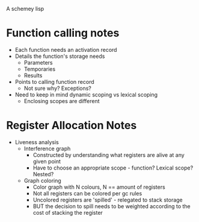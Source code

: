 A schemey lisp

# Function calling notes
* Each function needs an activation record
* Details the function's storage needs
    * Parameters
    * Temporaries
    * Results
* Points to calling function record
    * Not sure why? Exceptions?
* Need to keep in mind dynamic scoping vs lexical scoping
    * Enclosing scopes are different

# Register Allocation Notes
* Liveness analysis
    * Interference graph
        * Constructed by understanding what registers are alive at any given point
        * Have to choose an appropriate scope - function? Lexical scope? Nested?
    * Graph coloring
        * Color graph with N colours, N == amount of registers 
        * Not all registers can be colored per gc rules
        * Uncolored registers are 'spilled' - relegated to stack storage
        * BUT the decision to spill needs to be weighted according to the cost of stacking the register

